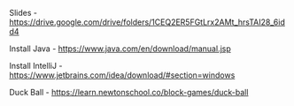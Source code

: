Slides - https://drive.google.com/drive/folders/1CEQ2ER5FGtLrx2AMt_hrsTAI28_6idd4

Install Java - https://www.java.com/en/download/manual.jsp

Install IntelliJ - https://www.jetbrains.com/idea/download/#section=windows

Duck Ball - https://learn.newtonschool.co/block-games/duck-ball
